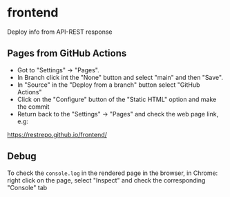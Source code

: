 # frontend
Deploy info from API-REST response

## Pages from GitHub Actions
* Got to "Settings" -> "Pages".
* In Branch click int the "None" button and select "main" and then "Save".
* In "Source" in the "Deploy from a branch" button select "GitHub Actions"
* Click on the "Configure" button of the "Static HTML" option and make the commit
* Return back to the "Settings" -> "Pages" and check the web page link, e.g:

https://restrepo.github.io/frontend/

## Debug
To check the `console.log` in the rendered page in the browser, in Chrome: right click on the page, select "Inspect" and check the corresponding "Console" tab

